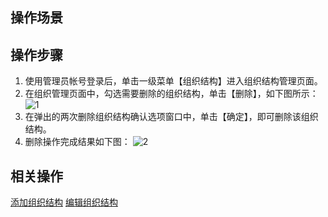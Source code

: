 ## 操作场景



## 操作步骤

1. 使用管理员帐号登录后，单击一级菜单【组织结构】进入组织结构管理页面。
2. 在组织管理页面中，勾选需要删除的组织结构，单击【删除】，如下图所示：
![1](https://main.qcloudimg.com/raw/7cf28c09d9a763c938cd6e97da3be774.png)
3. 在弹出的两次删除组织结构确认选项窗口中，单击【确定】，即可删除该组织结构。
4. 删除操作完成结果如下图：
![2](https://main.qcloudimg.com/raw/23828bdcaa3a2fbfa394bd262642b6dc.png)


## 相关操作
[添加组织结构](https://cloud.tencent.com/document/product/1025/32049)
[编辑组织结构](https://cloud.tencent.com/document/product/1025/32339)
